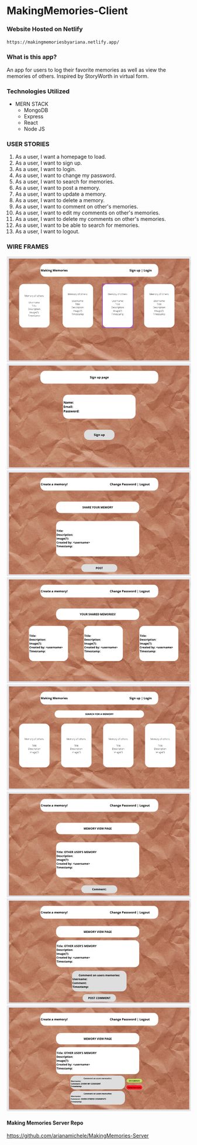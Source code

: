 # MakingMemories-Client

### Website Hosted on Netlify
`https://makingmemoriesbyariana.netlify.app/`

### What is this app?
An app for users to log their favorite memories as well as view the memories of others. Inspired by StoryWorth in virtual form.

### Technologies Utilized
- MERN STACK
  - MongoDB
  - Express
  - React
  - Node JS

### USER STORIES
1. As a user, I want a homepage to load.
2. As a user, I want to sign up.
3. As a user, I want to login.
4. As a user, I want to change my password.
5. As a user, I want to search for memories.
6. As a user, I want to post a memory.
7. As a user, I want to update a memory.
8. As a user, I want to delete a memory.
9. As a user, I want to comment on other's memories.
10. As a user, I want to edit my comments on other's memories.
11. As a user, I want to delete my comments on other's memories.
12. As a user, I want to be able to search for memories.
13. As a user, I want to logout.

### WIRE FRAMES
![](photos/photo1.png)
![](photos/photo2.png)
![](photos/photo3.png)
![](photos/photo4.png)
![](photos/photo5.png)
![](photos/photo6.png)
![](photos/photo7.png)
![](photos/photo8.png)


#### Making Memories Server Repo
https://github.com/arianamichele/MakingMemories-Server

